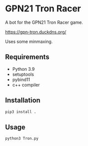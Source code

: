 # GPN21 Tron Racer
A bot for the GPN21 Tron Racer game.

https://gpn-tron.duckdns.org/

Uses some minmaxing.

## Requirements
- Python 3.9
- setuptools
- pybind11
- c++ compiler

## Installation
```bash
pip3 install . 
```

## Usage
```bash
python3 Tron.py
```
